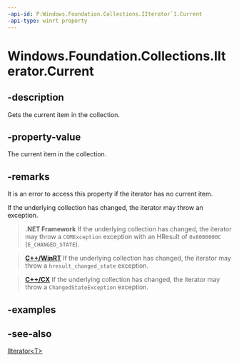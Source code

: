 ```yaml
---
-api-id: P:Windows.Foundation.Collections.IIterator`1.Current
-api-type: winrt property
---
```


<!-- Property syntax
public T Current { get; }
-->

# Windows.Foundation.Collections.IIterator<T>.Current

## -description
Gets the current item in the collection.

## -property-value
The current item in the collection.

## -remarks

It is an error to access this property if the iterator has no current item.

If the underlying collection has changed,
the iterator may throw an exception.

> **.NET Framework**
> If the underlying collection has changed,
> the iterator may throw a `COMException` exception
> with an HResult of `0x8000000C` (`E_CHANGED_STATE`).

> [**C++/WinRT**](/windows/uwp/cpp-and-winrt-apis/)
> If the underlying collection has changed,
> the iterator may throw a `hresult_changed_state` exception.

> [**C++/CX**](/cpp/cppcx/)
> If the underlying collection has changed,
> the iterator may throw a `ChangedStateException` exception.

## -examples

## -see-also
[IIterator&lt;T&gt;](iiterator_1.md)